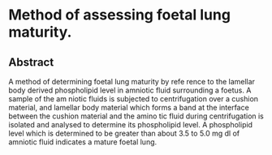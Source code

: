 # Method of assessing foetal lung maturity.

## Abstract
A method of determining foetal lung maturity by refe rence to the lamellar body derived phospholipid level in amniotic fluid surrounding a foetus. A sample of the am niotic fluids is subjected to centrifugation over a cushion material, and lamellar body material which forms a band at the interface between the cushion material and the amino tic fluid during centrifugation is isolated and analysed to determine its phospholipid level. A phospholipid level which is determined to be greater than about 3.5 to 5.0 mg dl of amniotic fluid indicates a mature foetal lung.